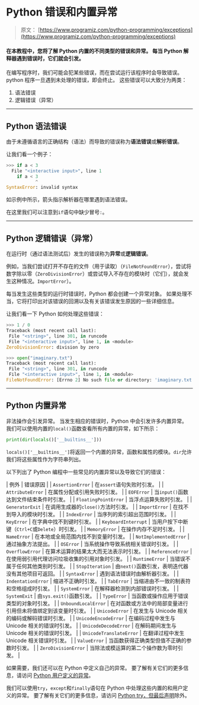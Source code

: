 # Python 错误和内置异常

> 原文： [https://www.programiz.com/python-programming/exceptions](https://www.programiz.com/python-programming/exceptions)

#### 在本教程中，您将了解 Python 内置的不同类型的错误和异常。 每当 Python 解释器遇到错误时，它们就会引发。

在编写程序时，我们可能会犯某些错误，而在尝试运行该程序时会导致错误。 python 程序一旦遇到未处理的错误，即会终止。 这些错误可以大致分为两类：

1.  语法错误
2.  逻辑错误（异常）

* * *

## Python 语法错误

由于未遵循语言的正确结构（语法）而导致的错误称为**语法错误**或**解析错误**。

让我们看一个例子：

```py
>>> if a < 3
  File "<interactive input>", line 1
    if a < 3
           ^
SyntaxError: invalid syntax
```

如示例中所示，箭头指示解析器在哪里遇到语法错误。

在这里我们可以注意到`if`语句中缺少冒号`:`。

* * *

## Python 逻辑错误（异常）

在运行时（通过语法测试后）发生的错误称为**异常**或**逻辑错误**。

例如，当我们尝试打开不存在的文件（用于读取）（`FileNotFoundError`），尝试将数字除以零（`ZeroDivisionError`）或尝试导入不存在的模块时（它们），就会发生这种情况。`ImportError`）。

每当发生这些类型的运行时错误时，Python 都会创建一个异常对象。 如果处理不当，它将打印出对该错误的回溯以及有关该错误发生原因的一些详细信息。

让我们看一下 Python 如何处理这些错误：

```py
>>> 1 / 0
Traceback (most recent call last):
 File "<string>", line 301, in runcode
 File "<interactive input>", line 1, in <module>
ZeroDivisionError: division by zero

>>> open("imaginary.txt")
Traceback (most recent call last):
 File "<string>", line 301, in runcode
 File "<interactive input>", line 1, in <module>
FileNotFoundError: [Errno 2] No such file or directory: 'imaginary.txt'
```

* * *

## Python 内置异常

非法操作会引发异常。 当发生相应的错误时，Python 中会引发许多内置异常。 我们可以使用内置的`local()`函数查看所有内置的异常，如下所示：

```py
print(dir(locals()['__builtins__']))
```

`locals()['__builtins__']`将返回一个内置的异常，函数和属性的模块。`dir`允许我们将这些属性作为字符串列出。

以下列出了 Python 编程中一些常见的内置异常以及导致它们的错误：

| 例外 | 错误原因 |
| `AssertionError` | 在`assert`语句失败时引发。 |
| `AttributeError` | 在属性分配或引用失败时引发。 |
| `EOFError` | 当`input()`函数达到文件结束条件时引发。 |
| `FloatingPointError` | 当浮点运算失败时引发。 |
| `GeneratorExit` | 在调用生成器的`close()`方法时引发。 |
| `ImportError` | 在找不到导入的模块时引发。 |
| `IndexError` | 当序列的索引超出范围时引发。 |
| `KeyError` | 在字典中找不到键时引发。 |
| `KeyboardInterrupt` | 当用户按下中断键（`Ctrl+C`或`Delete`）时引发。 |
| `MemoryError` | 在操作内存不足时引发。 |
| `NameError` | 在本地或全局范围内找不到变量时引发。 |
| `NotImplementedError` | 通过抽象方法提出。 |
| `OSError` | 当系统操作导致系统相关错误时引发。 |
| `OverflowError` | 在算术运算的结果太大而无法表示时引发。 |
| `ReferenceError` | 在使用弱引用代理访问垃圾收集的引用对象时引发。 |
| `RuntimeError` | 当错误不属于任何其他类别时引发。 |
| `StopIteration` | 由`next()`函数引发，表明迭代器没有其他项目可返回。 |
| `SyntaxError` | 遇到语法错误时由解析器引发。 |
| `IndentationError` | 缩进不正确时引发。 |
| `TabError` | 当缩进由不一致的制表符和空格组成时引发。 |
| `SystemError` | 在解释器检测到内部错误时引发。 |
| `SystemExit` | 由`sys.exit()`函数引发。 |
| `TypeError` | 当函数或操作应用于错误类型的对象时引发。 |
| `UnboundLocalError` | 在对函数或方法中的局部变量进行引用但未将值绑定到该变量时引发。 |
| `UnicodeError` | 在发生与 Unicode 相关的编码或解码错误时引发。 |
| `UnicodeEncodeError` | 在编码过程中发生与 Unicode 相关的错误时引发。 |
| `UnicodeDecodeError` | 在解码期间发生与 Unicode 相关的错误时引发。 |
| `UnicodeTranslateError` | 在翻译过程中发生 Unicode 相关错误时引发。 |
| `ValueError` | 当函数获得正确类型但值不正确的参数时引发。 |
| `ZeroDivisionError` | 当除法或模运算的第二个操作数为零时引发。 |

如果需要，我们还可以在 Python 中定义自己的异常。 要了解有关它们的更多信息，请访问 [Python 用户定义的异常](/python-programming/user-defined-exception)。

我们可以使用`try`，`except`和`finally`语句在 Python 中处理这些内置的和用户定义的异常。 要了解有关它们的更多信息，请访问 [Python try，但最后声明](/python-programming/exception-handling)除外。
